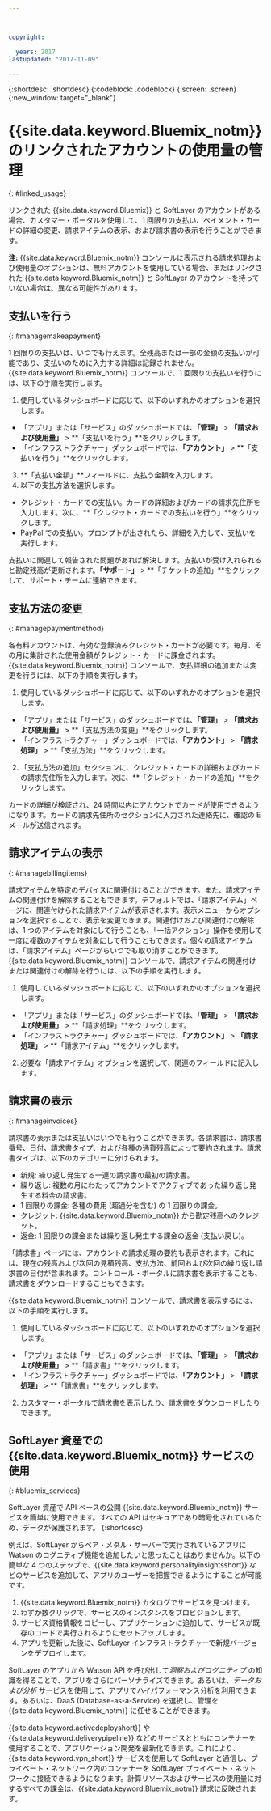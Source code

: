 ```yaml
---



copyright:

  years: 2017
lastupdated: "2017-11-09"

---
```


{:shortdesc: .shortdesc}
{:codeblock: .codeblock}
{:screen: .screen}
{:new_window: target="_blank"}

# {{site.data.keyword.Bluemix_notm}} のリンクされたアカウントの使用量の管理
{: #linked_usage}

リンクされた {{site.data.keyword.Bluemix}} と SoftLayer のアカウントがある場合、カスタマー・ポータルを使用して、1 回限りの支払い、ペイメント・カードの詳細の変更、請求アイテムの表示、および請求書の表示を行うことができます。

**注:** {{site.data.keyword.Bluemix_notm}} コンソールに表示される請求処理および使用量のオプションは、無料アカウントを使用している場合、またはリンクされた {{site.data.keyword.Bluemix_notm}} と SoftLayer のアカウントを持っていない場合は、異なる可能性があります。

## 支払いを行う
{: #managemakeapayment}

1 回限りの支払いは、いつでも行えます。全残高または一部の金額の支払いが可能であり、支払いのために入力する詳細は記録されません。{{site.data.keyword.Bluemix_notm}} コンソールで、1 回限りの支払いを行うには、以下の手順を実行します。

1. 使用しているダッシュボードに応じて、以下のいずれかのオプションを選択します。   
 * 「アプリ」または「サービス」のダッシュボードでは、**「管理」** > **「請求および使用量」** > **「支払いを行う」**をクリックします。  
 * 「インフラストラクチャー」ダッシュボードでは、**「アカウント」** > **「支払いを行う」**をクリックします。
3. **「支払い金額」**フィールドに、支払う金額を入力します。
4. 以下の支払方法を選択します。
 * クレジット・カードでの支払い。カードの詳細およびカードの請求先住所を入力します。次に、**「クレジット・カードでの支払いを行う」**をクリックします。
 * PayPal での支払い。プロンプトが出されたら、詳細を入力して、支払いを実行します。

支払いに関連して報告された問題があれば解決します。支払いが受け入れられると勘定残高が更新されます。**「サポート」** > **「チケットの追加」**をクリックして、サポート・チームに連絡できます。

## 支払方法の変更
{: #managepaymentmethod}

各有料アカウントは、有効な登録済みクレジット・カードが必要です。毎月、その月に集計された使用金額がクレジット・カードに課金されます。{{site.data.keyword.Bluemix_notm}} コンソールで、支払詳細の追加または変更を行うには、以下の手順を実行します。

1. 使用しているダッシュボードに応じて、以下のいずれかのオプションを選択します。  
 * 「アプリ」または「サービス」のダッシュボードでは、**「管理」** > **「請求および使用量」** > **「支払方法の変更」**をクリックします。  
 * 「インフラストラクチャー」ダッシュボードでは、**「アカウント」** > **「請求処理」** > **「支払方法」**をクリックします。
2. 「支払方法の追加」セクションに、クレジット・カードの詳細およびカードの請求先住所を入力します。次に、**「クレジット・カードの追加」**をクリックします。

カードの詳細が検証され、24 時間以内にアカウントでカードが使用できるようになります。カードの請求先住所のセクションに入力された連絡先に、確認の E メールが送信されます。

## 請求アイテムの表示
{: #managebillingitems}

請求アイテムを特定のデバイスに関連付けることができます。また、請求アイテムの関連付けを解除することもできます。デフォルトでは、「請求アイテム」ページに、関連付けられた請求アイテムが表示されます。表示メニューからオプションを選択することで、表示を変更できます。関連付けおよび関連付けの解除は、1 つのアイテムを対象にして行うことも、「一括アクション」操作を使用して一度に複数のアイテムを対象にして行うこともできます。個々の請求アイテムは、「請求アイテム」ページからいつでも取り消すことができます。{{site.data.keyword.Bluemix_notm}} コンソールで、請求アイテムの関連付けまたは関連付けの解除を行うには、以下の手順を実行します。

1. 使用しているダッシュボードに応じて、以下のいずれかのオプションを選択します。   
 * 「アプリ」または「サービス」のダッシュボードでは、**「管理」** > **「請求および使用量」** > **「請求処理」**をクリックします。  
 * 「インフラストラクチャー」ダッシュボードでは、**「アカウント」** > **「請求処理」** > **「請求アイテム」**をクリックします。
2. 必要な「請求アイテム」オプションを選択して、関連のフィールドに記入します。

## 請求書の表示
{: #manageinvoices}

請求書の表示または支払いはいつでも行うことができます。各請求書は、請求書番号、日付、請求書タイプ、および各種の通貨残高によって要約されます。請求書タイプは、以下のカテゴリーに分けられます。

 *  新規: 繰り返し発生する一連の請求書の最初の請求書。
 *  繰り返し: 複数の月にわたってアカウントでアクティブであった繰り返し発生する料金の請求書。
 *  1 回限りの課金: 各種の費用 (超過分を含む) の 1 回限りの課金。
 *  クレジット: {{site.data.keyword.Bluemix_notm}} から勘定残高へのクレジット。
 *  返金: 1 回限りの課金または繰り返し発生する課金の返金 (支払い戻し)。

「請求書」ページには、アカウントの請求処理の要約も表示されます。これには、現在の残高および次回の見積残高、支払方法、前回および次回の繰り返し請求書の日付が含まれます。コントロール・ポータルに請求書を表示することも、請求書をダウンロードすることもできます。

{{site.data.keyword.Bluemix_notm}} コンソールで、請求書を表示するには、以下の手順を実行します。

1. 使用しているダッシュボードに応じて、以下のいずれかのオプションを選択します。  
 * 「アプリ」または「サービス」のダッシュボードでは、**「管理」** > **「請求および使用量」** > **「請求書」**をクリックします。  
 * 「インフラストラクチャー」ダッシュボードでは、**「アカウント」** > **「請求処理」** > **「請求書」**をクリックします。
2. カスタマー・ポータルで請求書を表示したり、請求書をダウンロードしたりできます。

## SoftLayer 資産での {{site.data.keyword.Bluemix_notm}} サービスの使用
{: #bluemix_services}

SoftLayer 資産で API ベースの公開 {{site.data.keyword.Bluemix_notm}} サービスを簡単に使用できます。すべての API はセキュアであり暗号化されているため、データが保護されます。
{:shortdesc}

例えば、SoftLayer からベア・メタル・サーバーで実行されているアプリに Watson のコグニティブ機能を追加したいと思ったことはありませんか。以下の簡単な 4 つのステップで、{{site.data.keyword.personalityinsightsshort}} などのサービスを追加して、アプリのユーザーを把握できるようにすることが可能です。

1. {{site.data.keyword.Bluemix_notm}} カタログでサービスを見つけます。
2. わずか数クリックで、サービスのインスタンスをプロビジョンします。
3. サービス資格情報をコピーし、アプリケーションに追加して、サービスが既存のコードで実行されるようにセットアップします。
4. アプリを更新した後に、SoftLayer インフラストラクチャーで新規バージョンをデプロイします。

SoftLayer のアプリから Watson API を呼び出して*洞察およびコグニティブ* の知識を得ることで、アプリをさらにパーソナライズできます。あるいは、*データおよび分析* サービスを使用して、アプリでハイパフォーマンス分析を利用できます。あるいは、DaaS (Database-as-a-Service) を選択し、管理を {{site.data.keyword.Bluemix_notm}} に任せることができます。

{{site.data.keyword.activedeployshort}} や {{site.data.keyword.deliverypipeline}} などのサービスとともにコンテナーを使用することで、アプリケーション開発を最新化できます。これにより、{{site.data.keyword.vpn_short}} サービスを使用して SoftLayer と通信し、プライベート・ネットワーク内のコンテナーを SoftLayer プライベート・ネットワークに接続できるようになります。計算リソースおよびサービスの使用量に対するすべての課金は、{{site.data.keyword.Bluemix_notm}} 請求に反映されます。

